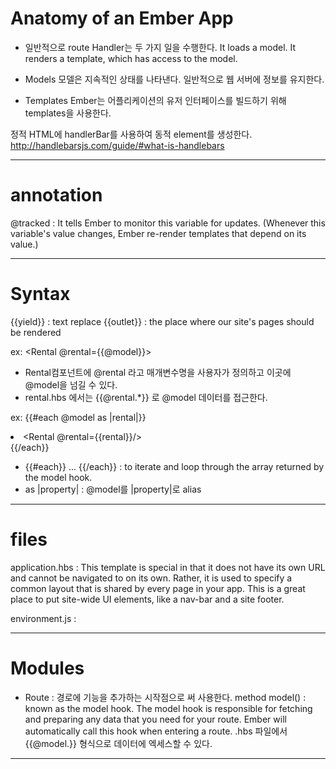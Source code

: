 
Anatomy of an Ember App
========================

- 일반적으로 route Handler는 두 가지 일을 수행한다.
It loads a model.
It renders a template, which has access to the model.

- Models
모델은 지속적인 상태를 나타낸다. 일반적으로 웹 서버에 정보를 유지한다.

- Templates
Ember는 어플리케이션의 유저 인터페이스를 빌드하기 위해 templates을 사용한다.

정적 HTML에 handlerBar를 사용하여 동적 element를 생성한다.
http://handlebarsjs.com/guide/#what-is-handlebars



----------------------
# annotation

@tracked : It tells Ember to monitor this variable for updates.
(Whenever this variable's value changes, Ember re-render templates
that depend on its value.)

----------------------
# Syntax

{{yield}}   : text replace
{{outlet}}  : the place where our site's pages should be rendered

ex: <Rental @rental={{@model}}>
- Rental컴포넌트에 @rental 라고 매개변수명을 사용자가 정의하고
이곳에 @model을 넘길 수 있다.
- rental.hbs 에서는 {{@rental.*}} 로 @model 데이터를 접근한다.

ex: {{#each @model as |rental|}}
		<li><Rental @rental={{rental}}/></li>
	{{/each}}
- {{#each}} ... {{/each}} : to iterate and loop through the array returned by the model hook.
- as |property| : @model를 |property|로 alias





------------------

#  files

application.hbs : This template is special in that it does not have its own URL and cannot be navigated to on its own. Rather, it is used to specify a common layout that is shared by every page in your app. This is a great place to put site-wide UI elements, like a nav-bar and a site footer.

environment.js : 


-------------------------

# Modules

- Route : 경로에 기능을 추가하는 시작점으로 써 사용한다.
method
model() : known as the model hook. The model hook is responsible for fetching and preparing any data that you need for your route. Ember will automatically call this hook when entering a route.
.hbs 파일에서 {{@model.}} 형식으로 데이터에 엑세스할 수 있다.


------------------------------------
